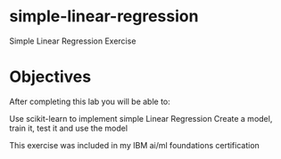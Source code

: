 # simple-linear-regression
Simple Linear Regression Exercise

# Objectives
After completing this lab you will be able to:

Use scikit-learn to implement simple Linear Regression
Create a model, train it, test it and use the model

This exercise was included in my IBM ai/ml foundations certification
